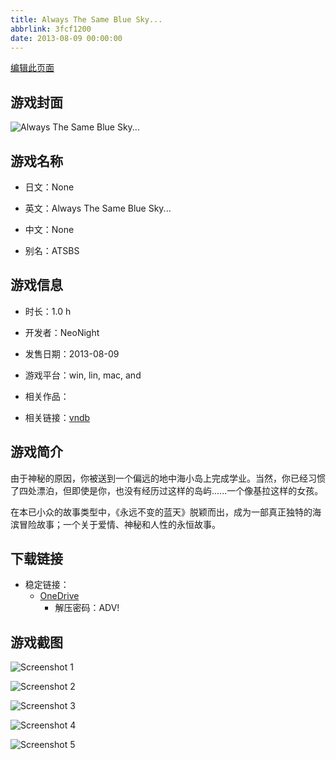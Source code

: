 ```yaml
---
title: Always The Same Blue Sky...
abbrlink: 3fcf1200
date: 2013-08-09 00:00:00
---
```

[编辑此页面](https://github.com/ACG-3/ADV3-source/blob/main/source/_posts/games/Always%20The%20Same%20Blue%20Sky.md)

## 游戏封面

![Always The Same Blue Sky...](https://pan.timero.xyz/d/onedrive/img_lib_001/Always%20The%20Same%20Blue%20Sky_cover.avif)


## 游戏名称

- 日文：None
- 英文：Always The Same Blue Sky...
- 中文：None

- 别名：ATSBS


## 游戏信息

- 时长：1.0 h
- 开发者：NeoNight
- 发售日期：2013-08-09
- 游戏平台：win, lin, mac, and
- 相关作品：

- 相关链接：[vndb](https://vndb.org/v13110)


## 游戏简介

由于神秘的原因，你被送到一个偏远的地中海小岛上完成学业。当然，你已经习惯了四处漂泊，但即使是你，也没有经历过这样的岛屿......一个像基拉这样的女孩。

在本已小众的故事类型中，《永远不变的蓝天》脱颖而出，成为一部真正独特的海滨冒险故事；一个关于爱情、神秘和人性的永恒故事。




## 下载链接

- 稳定链接：
    - [OneDrive](https://pan.timero.xyz/onedrive/adv_lib_001/Always%20The%20Same%20Blue%20Sky)
        - 解压密码：ADV!



## 游戏截图


![Screenshot 1](https://pan.timero.xyz/d/onedrive/img_lib_001/Always%20The%20Same%20Blue%20Sky_Screenshot_1.avif)

![Screenshot 2](https://pan.timero.xyz/d/onedrive/img_lib_001/Always%20The%20Same%20Blue%20Sky_Screenshot_2.avif)

![Screenshot 3](https://pan.timero.xyz/d/onedrive/img_lib_001/Always%20The%20Same%20Blue%20Sky_Screenshot_3.avif)

![Screenshot 4](https://pan.timero.xyz/d/onedrive/img_lib_001/Always%20The%20Same%20Blue%20Sky_Screenshot_4.avif)

![Screenshot 5](https://pan.timero.xyz/d/onedrive/img_lib_001/Always%20The%20Same%20Blue%20Sky_Screenshot_5.avif)

